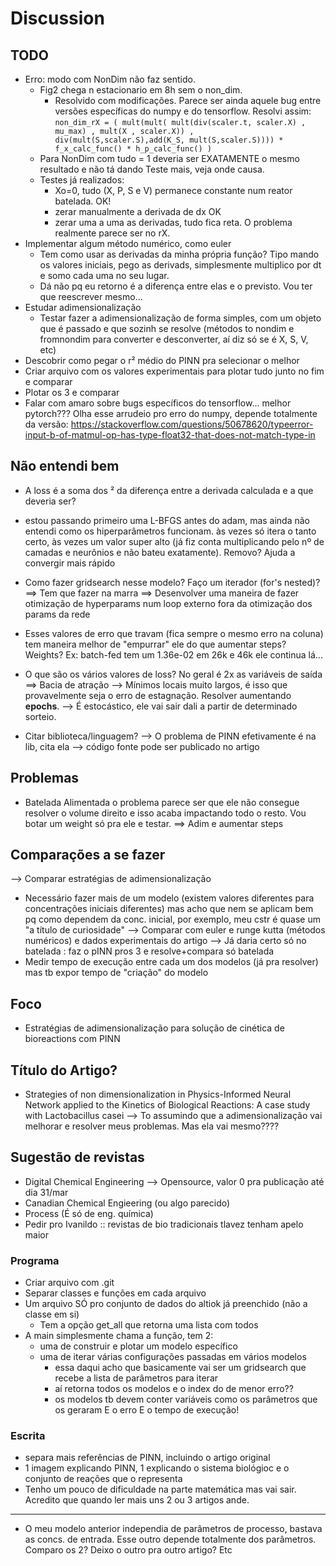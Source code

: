 # Discussion

## TODO
- Erro: modo com NonDim não faz sentido.
    - Fig2 chega n estacionario em 8h sem o non_dim.
        - Resolvido com modificações. Parece ser ainda aquele bug entre versões específicas do numpy e do tensorflow. Resolvi assim:
        `
        non_dim_rX = (
                   mult(mult( mult(div(scaler.t, scaler.X)
                    , mu_max)
                    , mult(X , scaler.X))
                    , div(mult(S,scaler.S),add(K_S, mult(S,scaler.S))))
                    * f_x_calc_func()
                    * h_p_calc_func()
                )
        `
    - Para NonDim com tudo = 1 deveria ser EXATAMENTE o mesmo resultado e não tá dando
    Teste mais, veja onde causa.
    - Testes já realizados:
        - Xo=0, tudo (X, P, S e V) permanece constante num reator batelada. OK!
        - zerar manualmente a derivada de dx OK
        - zerar uma a uma as derivadas, tudo fica reta. O problema realmente parece ser no rX.
- Implementar algum método numérico, como euler
    - Tem como usar as derivadas da minha própria função? Tipo mando os valores iniciais, pego as derivads, simplesmente multiplico por dt e somo cada uma no seu lugar.
    - Dá não pq eu retorno é a diferença entre elas e o previsto. Vou ter que reescrever mesmo...
- Estudar adimensionalização
    - Testar fazer a adimensionalização de forma simples, com um objeto que é passado e que sozinh se resolve (métodos to nondim e fromnondim para converter e desconverter, aí diz só se é X, S, V, etc)
- Descobrir como pegar o r² médio do PINN pra selecionar o melhor
- Criar arquivo com os valores experimentais para plotar tudo junto no fim e comparar
- Plotar os 3 e comparar
- Falar com amaro sobre bugs específicos do tensorflow... melhor pytorch??? Olha esse arrudeio pro erro do numpy, depende totalmente da versão: https://stackoverflow.com/questions/50678620/typeerror-input-b-of-matmul-op-has-type-float32-that-does-not-match-type-in

## Não entendi bem
- A loss é a soma dos ² da diferença entre a derivada calculada e a que deveria ser?
    
- estou passando primeiro uma L-BFGS antes do adam, mas ainda não entendi como os hiperparâmetros funcionam. às vezes só itera o tanto certo, às vezes um valor super alto (já fiz conta multiplicando pelo nº de camadas e neurônios e não bateu exatamente). Removo? Ajuda a convergir mais rápido
- Como fazer gridsearch nesse modelo? Faço um iterador (for's nested)?
    ==> Tem que fazer na marra
    ==> Desenvolver uma maneira de fazer otimização de hyperparams num loop externo fora da otimização dos params da rede
- Esses valores de erro que travam (fica sempre o mesmo erro na coluna) tem maneira melhor de "empurrar" ele do que aumentar steps? Weights? Ex: batch-fed tem um 1.36e-02 em 26k e 46k ele continua lá...
- O que são os vários valores de loss? No geral é 2x as variáveis de saída
    ==> Bacia de atração --> Mínimos locais muito largos, é isso que provavelmente
    seja o erro de estagnação. Resolver aumentando **epochs**.
        --> É estocástico, ele vai sair dali a partir de determinado sorteio.
- Citar biblioteca/linguagem?
    --> O problema de PINN efetivamente é na lib, cita ela
    --> código fonte pode ser publicado no artigo

## Problemas
- Batelada Alimentada o problema parece ser que ele não consegue resolver o volume direito e isso acaba impactando todo o resto. Vou botar um weight só pra ele e testar.
    ==> Adim e aumentar steps

## Comparações a se fazer
--> Comparar estratégias de adimensionalização
- Necessário fazer mais de um modelo (existem valores diferentes para concentrações iniciais diferentes) mas acho que nem se aplicam bem pq como dependem da conc. inicial, por exemplo, meu cstr é quase um "a título de curiosidade"
--> Comparar com euler e runge kutta (métodos numéricos) e dados experimentais do artigo
--> Já daria certo só no batelada : faz o pINN pros 3 e resolve+compara só batelada
- Medir tempo de execução entre cada um dos modelos (já pra resolver) mas tb expor tempo de "criação" do modelo


## Foco
<!-- - Aplicar PINN a bio-reações, em específico a solução da reação de produção do ácido lático pela bactéria Lactobacillus casey usando como substrato Lactose de Whey (Altiok 2006) -->
- Estratégias de adimensionalização para solução de cinética de bioreactions com PINN

## Título do Artigo?
<!-- - Physics-Informed Neural Network applied to Biological Reactions: A Lactic Acid Production case study -->
- Strategies of non dimensionalization in Physics-Informed Neural Network applied to the Kinetics of Biological Reactions: A case study with Lactobacillus casei
    --> To assumindo que a adimensionalização vai melhorar e resolver meus problemas. Mas ela vai mesmo????

## Sugestão de revistas
- Digital Chemical Engineering --> Opensource, valor 0 pra publicação até dia 31/mar
- Canadian Chemical Engieering (ou algo parecido)
- Process (É só de eng. química)
- Pedir pro Ivanildo :: revistas de bio tradicionais tlavez tenham apelo maior


### Programa
- Criar arquivo com .git
- Separar classes e funções em cada arquivo
- Um arquivo SÓ pro conjunto de dados do altiok já preenchido (não a classe em si)
    - Tem a opção get_all que retorna uma lista com todos
- A main simplesmente chama a função, tem 2:
    - uma de construir e plotar um modelo específico
    - uma de iterar várias configurações passadas em vários modelos
        - essa daqui acho que basicamente vai ser um gridsearch que recebe a lista de parâmetros
        para iterar
        - aí retorna todos os modelos e o index do de menor erro??
        - os modelos tb devem conter variáveis como os parâmetros que os geraram E o erro E o tempo de execução!

### Escrita
- separa mais referências de PINN, incluindo o artigo original
- 1 imagem explicando PINN, 1 explicando o sistema biológioc e o conjunto de reações que o representa
- Tenho um pouco de dificuldade na parte matemática mas vai sair. Acredito que quando ler mais uns 2 ou 3 artigos ande.


---------------------------------
- O meu modelo anterior independia de parâmetros de processo, bastava as concs. de entrada. Esse outro depende totalmente dos parâmetros. Comparo os 2? Deixo o outro pra outro artigo? Etc